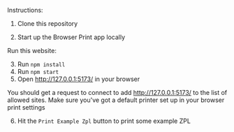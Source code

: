Instructions: 
1. Clone this repository

2. Start up the Browser Print app locally

Run this website:

3. Run `npm install`
5. Run `npm start`
6. Open http://127.0.0.1:5173/ in your browser

You should get a request to connect to add http://127.0.0.1:5173/ to the list of allowed sites.
Make sure you've got a default printer set up in your browser print settings 

6. Hit the `Print Example Zpl` button to print some example ZPL 

